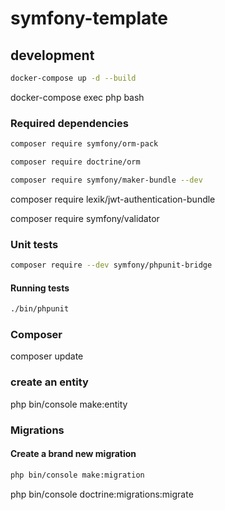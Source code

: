 # symfony-template

## development

```bash
docker-compose up -d --build
```

docker-compose exec php bash


### Required dependencies

```bash
composer require symfony/orm-pack
```

```bash
composer require doctrine/orm
```

```bash
composer require symfony/maker-bundle --dev
```


composer require lexik/jwt-authentication-bundle

composer require symfony/validator

### Unit tests
```bash
composer require --dev symfony/phpunit-bridge
```

#### Running tests

```bash
./bin/phpunit
```


### Composer
composer update



### create an entity

php bin/console make:entity


### Migrations

#### Create a brand new migration

```bash
php bin/console make:migration
```




php bin/console doctrine:migrations:migrate


